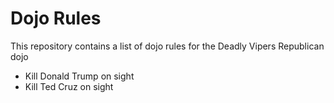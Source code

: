 Dojo Rules
==========

This repository contains a list of dojo rules for the Deadly Vipers Republican dojo
* Kill Donald Trump on sight
* Kill Ted Cruz on sight

